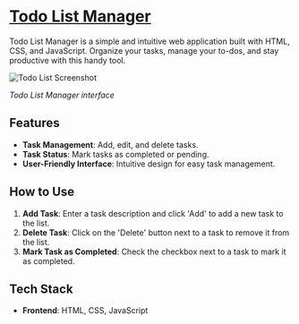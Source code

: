 # [Todo List Manager](https://nandnidee.github.io/To_Do_Web/) 


Todo List Manager is a simple and intuitive web application built with HTML, CSS, and JavaScript. Organize your tasks, manage your to-dos, and stay productive with this handy tool.

![Todo List Screenshot](https://github.com/Nandnidee/To_Do_Web/assets/99739856/cd210bd5-2604-4a65-9040-3d93c3aaaa53)

*Todo List Manager interface*

## Features

- **Task Management**: Add, edit, and delete tasks.
- **Task Status**: Mark tasks as completed or pending.
- **User-Friendly Interface**: Intuitive design for easy task management.

## How to Use

1. **Add Task**: Enter a task description and click 'Add' to add a new task to the list.
2. **Delete Task**: Click on the 'Delete' button next to a task to remove it from the list.
3. **Mark Task as Completed**: Check the checkbox next to a task to mark it as completed.

## Tech Stack

- **Frontend**: HTML, CSS, JavaScript
